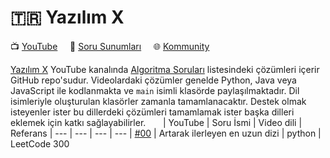 # :tr: Yazılım X

:tv: [YouTube](https://www.youtube.com/channel/UCnhVJoxA9HmXueWGUapIhXg) &nbsp;&nbsp;&nbsp; :memo: [Soru Sunumları](https://drive.google.com/drive/folders/1e1aHq6XVlkxjyQIwAFqktxbUrzPXPBYY?usp=sharing) &nbsp;&nbsp;&nbsp; :globe_with_meridians: [Kommunity](https://kommunity.com/yazilimx)

[Yazılım X](https://www.youtube.com/channel/UCnhVJoxA9HmXueWGUapIhXg) YouTube kanalında [Algoritma Soruları](https://youtube.com/playlist?list=PL_GKt2iGS83sST66_u58JLv83c1YaLLh4) listesindeki çözümleri içerir GitHub repo'sudur. Videolardaki çözümler genelde Python, Java veya JavaScript ile kodlanmakta ve `main` isimli klasörde paylaşılmaktadır. Dil isimleriyle oluşturulan klasörler zamanla tamamlanacaktır. Destek olmak isteyenler ister bu dillerdeki çözümleri tamamlamak ister başka dilleri eklemek için katkı sağlayabilirler.
&nbsp;
&nbsp;
&nbsp;
| YouTube | Soru İsmi | Video dili | Referans
| --- | --- | --- | ---
| [#00](https://www.youtube.com/watch?v=e0blPVL3EGE) | Artarak ilerleyen en uzun dizi | python | LeetCode 300
